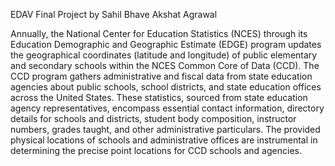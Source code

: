 EDAV Final Project by
Sahil Bhave
Akshat Agrawal

Annually, the National Center for Education Statistics (NCES) through its Education Demographic and Geographic Estimate (EDGE) program updates the geographical coordinates (latitude and longitude) of public elementary and secondary schools within the NCES Common Core of Data (CCD). The CCD program gathers administrative and fiscal data from state education agencies about public schools, school districts, and state education offices across the United States. These statistics, sourced from state education agency representatives, encompass essential contact information, directory details for schools and districts, student body composition, instructor numbers, grades taught, and other administrative particulars. The provided physical locations of schools and administrative offices are instrumental in determining the precise point locations for CCD schools and agencies.
